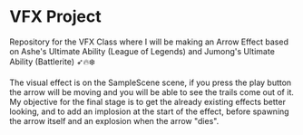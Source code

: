 # VFX Project
 Repository for the VFX Class where I will be making an Arrow Effect based on Ashe's Ultimate Ability (League of Legends) and Jumong's Ultimate Ability (Battlerite) ➶🔥❄️

 The visual effect is on the SampleScene scene, if you press the play button the arrow will be moving and you will be able to see the trails come out of it.
 My objective for the final stage is to get the already existing effects better looking, and to add an implosion at the start of the effect, before spawning the arrow itself and an explosion when the arrow "dies".

